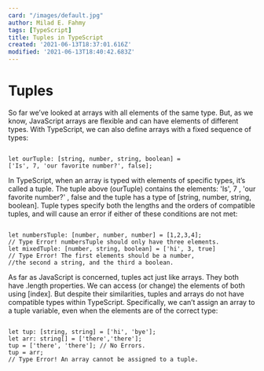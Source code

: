 ```yaml
---
card: "/images/default.jpg"
author: Milad E. Fahmy
tags: [TypeScript]
title: Tuples in TypeScript
created: '2021-06-13T18:37:01.616Z'
modified: '2021-06-13T18:40:42.683Z'
---
```

# Tuples
<p>So far we’ve looked at arrays with all elements of the same type. But, as we know, JavaScript arrays are flexible and can have elements of different types. With TypeScript, we can also define arrays with a fixed sequence of types: </p>
<code lang="js">
let ourTuple: [string, number, string, boolean] =
['Is', 7, 'our favorite number?', false];
</code>
<p>In TypeScript, when an array is typed with elements of specific types, it’s called a tuple. The tuple above (ourTuple) contains the elements: 'Is', 7 , 'our favorite number?' , false and the tuple has a type of [string, number, string, boolean]. Tuple types specify both the lengths and the orders of compatible tuples, and will cause an error if either of these conditions are not met: </p>
<code>
let numbersTuple: [number, number, number] = [1,2,3,4];
// Type Error! numbersTuple should only have three elements.
let mixedTuple: [number, string, boolean] = ['hi', 3, true]
// Type Error! The first elements should be a number,
//the second a string, and the third a boolean.
</code>
<p>As far as JavaScript is concerned, tuples act just like arrays. They both have .length properties. We can access (or change) the elements of both using [index]. But despite their similarities, tuples and arrays do not have compatible types within TypeScript. Specifically, we can’t assign an array to a tuple variable, even when the elements are of the correct type: </p>
<code>
let tup: [string, string] = ['hi', 'bye'];
let arr: string[] = ['there','there'];
tup = ['there', 'there']; // No Errors.
tup = arr;
// Type Error! An array cannot be assigned to a tuple.
</code>
